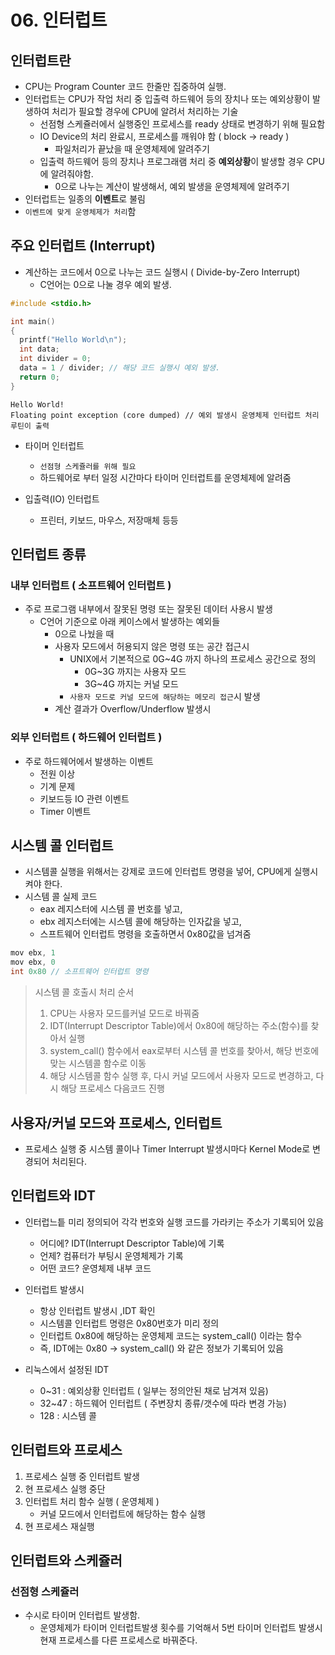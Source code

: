 # 06. 인터럽트

## 인터럽트란

* CPU는 Program Counter 코드 한줄만 집중하여 실행.
* 인터럽트는 CPU가 작업 처리 중 입출력 하드웨어 등의 장치나 또는 예외상황이 발생하여 처리가 필요할 경우에 CPU에 알려서 처리하는 기술
  * 선점형 스케쥴러에서 실행중인 프로세스를 ready 상태로 변경하기 위해 필요함
  * IO Device의 처리 완료시, 프로세스를 깨워야 함 ( block -> ready )
    * 파일처리가 끝났을 때 운영체제에 알려주기
  * 입출력 하드웨어 등의 장치나 프로그래램 처리 중 **예외상황**이 발생할 경우 CPU에 알려줘야함.
    * 0으로 나누는 계산이 발생해서, 예외 발생을 운영체제에 알려주기
* 인터럽트는 일종의 **이벤트**로 불림
* `이벤트에 맞게 운영체제가 처리`함

## 주요 인터럽트 (Interrupt)

* 계산하는 코드에서 0으로 나누는 코드 실행시 ( Divide-by-Zero Interrupt)
  * C언어는 0으로 나눌 경우 예외 발생.

```C
#include <stdio.h>

int main()
{
  printf("Hello World\n");
  int data;
  int divider = 0;
  data = 1 / divider; // 해당 코드 실행시 예외 발생.
  return 0;
}
```

```text
Hello World!
Floating point exception (core dumped) // 예외 발생시 운영체제 인터럽트 처리 루틴이 출력
```

* 타이머 인터럽트
  * `선점형 스케쥴러를 위해 필요`
  * 하드웨어로 부터 일정 시간마다 타이머 인터럽트를 운영체제에 알려줌

* 입출력(IO) 인터럽트
  * 프린터, 키보드, 마우스, 저장매체 등등

## 인터럽트 종류

### 내부 인터럽트 ( 소프트웨어 인터럽트 )

* 주로 프로그램 내부에서 잘못된 명령 또는 잘못된 데이터 사용시 발생
  * C언어 기준으로 아래 케이스에서 발생하는 예외들
    * 0으로 나눴을 때
    * 사용자 모드에서 허용되지 않은 명령 또는 공간 접근시
      * UNIX에서 기본적으로 0G~4G 까지 하나의 프로세스 공간으로 정의
        * 0G~3G 까지는 사용자 모드
        * 3G~4G 까지는 커널 모드
      * `사용자 모드로 커널 모드에 해당하는 메모리 접근`시 발생
    * 계산 결과가 Overflow/Underflow 발생시

### 외부 인터럽트 ( 하드웨어 인터럽트 )

* 주로 하드웨어에서 발생하는 이벤트
  * 전원 이상
  * 기계 문제
  * 키보드등 IO 관련 이벤트
  * Timer 이벤트

## 시스템 콜 인터럽트

* 시스템콜 실행을 위해서는 강제로 코드에 인터럽트 명령을 넣어, CPU에게 실행시켜야 한다.
* 시스템 콜 실제 코드
  * eax 레지스터에 시스템 콜 번호를 넣고,
  * ebx 레지스터에는 시스템 콜에 해당하는 인자값을 넣고,
  * 스프트웨어 인터럽트 명령을 호출하면서 0x80값을 넘겨줌

```C
mov ebx, 1
mov ebx, 0
int 0x80 // 소프트웨어 인터럽트 명령
```

> 시스템 콜 호출시 처리 순서
>
> 1. CPU는 사용자 모드를커널 모드로 바꿔줌
> 2. IDT(Interrupt Descriptor Table)에서 0x80에 해당하는 주소(함수)를 찾아서 실행
> 3. system_call() 함수에서 eax로부터 시스템 콜 번호를 찾아서, 해당 번호에 맞는 시스템콜 함수로 이동
> 4. 해당 시스템콜 함수 실행 후, 다시 커널 모드에서 사용자 모드로 변경하고, 다시 해당 프로세스 다음코드 진행

## 사용자/커널 모드와 프로세스, 인터럽트

* 프로세스 실행 중 시스템 콜이나 Timer Interrupt 발생시마다 Kernel Mode로 변경되어 처리된다.

## 인터럽트와 IDT

* 인터럽느틑 미리 정의되어 각각 번호와 실행 코드를 가라키는 주소가 기록되어 있음
  * 어디에? IDT(Interrupt Descriptor Table)에 기록
  * 언제? 컴퓨터가 부팅시 운영체제가 기록
  * 어떤 코드? 운영체제 내부 코드

* 인터럽트 발생시
  * 항상 인터럽트 발생시 ,IDT 확인
  * 시스템콜 인터럽트 명령은 0x80번호가 미리 정의
  * 인터럽트 0x80에 해당하는 운영체제 코드는 system_call() 이라는 함수
  * 즉, IDT에는 0x80 -> system_call() 와 같은 정보가 기록되어 있음

* 리눅스에서 설정된 IDT
  * 0~31 : 예외상황 인터럽트 ( 일부는 정의안된 채로 남겨져 있음)
  * 32~47 : 하드웨어 인터럽트 ( 주변장치 종류/갯수에 따라 변경 가능)
  * 128 : 시스템 콜

## 인터럽트와 프로세스

1. 프로세스 실행 중 인터럽트 발생
2. 현 프로세스 실행 중단
3. 인터럽트 처리 함수 실행 ( 운영체제 )
    * 커널 모드에서 인터럽트에 해당하는 함수 실행
4. 현 프로세스 재실행

## 인터럽트와 스케쥴러

### 선점형 스케쥴러

* 수시로 타이머 인터럽트 발생함.
  * 운영체제가 타이머 인터럽트발생 횟수를 기억해서 5번 타이머 인터럽트 발생시 현재 프로세스를 다른 프로세스로 바꿔준다.
